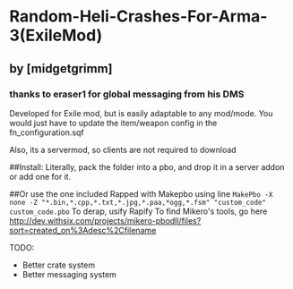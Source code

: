 # Random-Heli-Crashes-For-Arma-3(ExileMod)
## by [midgetgrimm]
### thanks to eraser1 for global messaging from his DMS
Developed for Exile mod, but is easily adaptable to any mod/mode. You would just have to update the item/weapon config in the fn_configuration.sqf

Also, its a servermod, so clients are  not required to download

##Install:
Literally, pack the folder into a pbo, and drop it in a server addon or add one for it. 

##Or use the one included
Rapped with Makepbo using line
`MakePbo -X none -Z "*.bin,*.cpp,*.txt,*.jpg,*.paa,*ogg,*.fsm" "custom_code" custom_code.pbo`
To derap, usify Rapify 
To find Mikero's tools, go here http://dev.withsix.com/projects/mikero-pbodll/files?sort=created_on%3Adesc%2Cfilename

TODO:
* Better crate system
* Better messaging system